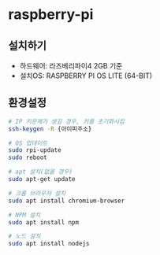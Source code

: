 # raspberry-pi

## 설치하기
- 하드웨어: 라즈베리파이4 2GB 기준
- 설치OS: RASPBERRY PI OS LITE (64-BIT)

## 환경설정
```sh
# IP 키문제가 생길 경우, 키를 초기화시킴
ssh-keygen -R {아이피주소}

# OS 업데이트
sudo rpi-update
sudo reboot

# apt 설치(없을 경우)
sudo apt-get update

# 크롬 브라우저 설치
sudo apt install chromium-browser

# NPM 설치
sudo apt install npm

# 노드 설치
sudo apt install nodejs
```
